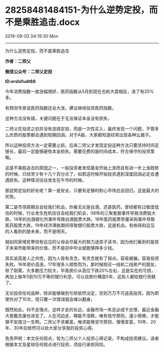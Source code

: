 # 28258481484151-为什么逆势定投，而不是乘胜追击.docx

2019-09-02 04:19:30 Mon

----

为什么逆势定投，而不是乘胜追击

__作者：二师父__

__微信公众号：二师父定投__

__ID:ershifudt88__

今年消费指数一直涨幅很好，医药指数从5月到现在也和大盘相反，涨了有20%多。

有预测专家说医药指数还会大涨，建议继续投资医药指数。

这种方法没有错，关键问题在于无法保证本金没有损失。

二师父在投资之初并没有选择定投，而是一次性买入，最终发现一个问题，不管多么优质的股票都会遇到短期回调，对于A股，大家都知道经常出现各种幺蛾子。

所以这种投资方法一定需要止损，后来二师父才发现定投这种方法只要坚持时间足够长，最后一定能够避免本金损失。需要花费的是时间成本，符合保守的投资策略。

这是不乘胜追击的原因之一，一般投资者发现基金开始上涨而且有进一步上涨趋势的时候，已经至少有十几个百分点了，如若这时候开始投资遇到深度回调必定会遭遇损失。这种情况往往发生在牛市的时候。

那逆势定投的好处呢？第一是安全，只要有足够的耐心市场总会回归，这是最大的优势。

第二是市场周期总会给我们机会。你看无论是白酒，还是医药。曾经都有过极度低估的时候，行业发生危机往往会给我们机会，08年的三聚氰胺事件导致消费股大跌，14年的白酒塑化剂事件导致白酒股票大跌，18年医药股票带量采购事件导致医药股票大跌，19年经济滞胀期间导致银行股票大跌，这是机会。有格局和远见的人看到的是未来，而不是明天。

就如同家境贫寒但有远见的父母会尽最大的努力送孩子读书，因为他们看到的是孩子未来所能带来的价值，而不是初中毕业就能够挣多少钱。

其实追高是人之共性，因为人皆有贪念，有贪念就有了弱点。容易被骗，容易投资失败。16年房价高涨，17年很多人顺势而为，那时候购买一线和二线房产的朋友，除了刚需，大多数压力较大，毕竟房价从高位下跌20%左右，这是实在的亏损，再加上每年5到10万不等的银行利息，可以说房价横盘5年，这些人都给银行贡献了。

无论投资任何品种，除非能够做到亏损依然淡定，否则万万不可追高投资。因为即使你对了10次，但只要一次错误就会难以翻身。

既然如此，何不走慢点，这样才走的长远，金融市场一失足必成千古恨，最近金融大佬戴志康也进去了。人在河边走，哪能不湿鞋，唯有恪守原则，谨小慎微，才能够平安度过一生啊。二师父不求暴富，唯求能够坚守原则，慢慢变富，10年、20年、30年后依然可以给大家分享我的投资心得。

免责声明：本文任何观点，皆为二师父个人投资心得记录，不构成投资建议。读者根据本文及星球任何观点进行投资，须自行承担风险。


